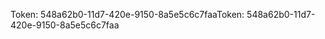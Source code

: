 <span data-ttu-id="71a3b-101">Token: 548a62b0-11d7-420e-9150-8a5e5c6c7faa</span><span class="sxs-lookup"><span data-stu-id="71a3b-101">Token: 548a62b0-11d7-420e-9150-8a5e5c6c7faa</span></span>